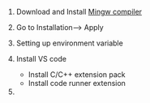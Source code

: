 1. Download and Install [Mingw compiler](https://code.visualstudio.com/docs/cpp/config-mingw)
1. Go to Installation--> Apply
1. Setting up environment variable
1. Install VS code

   - Install C/C++ extension pack
   - Install code runner extension

1.
